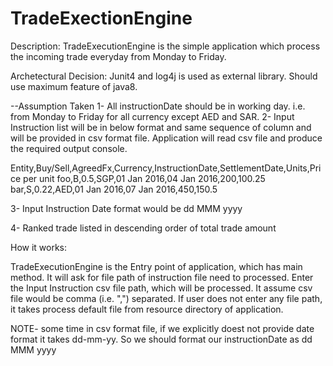 # TradeExectionEngine

Description: TradeExecutionEngine is the simple application which process the incoming trade everyday from Monday to Friday.

Archetectural Decision: Junit4 and log4j is used as external library. Should use maximum feature of java8.

--Assumption Taken
1- All instructionDate should be in working day. i.e. from Monday to Friday for all currency except AED and SAR.
2- Input Instruction list will be in below format and same sequence of column and will be provided in csv format file. Application will read csv file and produce the required output console.

Entity,Buy/Sell,AgreedFx,Currency,InstructionDate,SettlementDate,Units,Price per unit
foo,B,0.5,SGP,01 Jan 2016,04 Jan 2016,200,100.25
bar,S,0.22,AED,01 Jan 2016,07 Jan 2016,450,150.5

3- Input Instruction Date format would be dd MMM yyyy

4- Ranked trade listed in descending order of total trade amount

How it works:

TradeExecutionEngine is the Entry point of application, which has main method. It will ask for file path of instruction file need to processed.
Enter the Input Instruction csv file path, which will be processed. It assume csv file would be comma (i.e. ",") separated.
If user does not enter any file path, it takes process default file from resource directory of application.

NOTE- some time in csv format file, if we explicitly doest not provide date format it takes dd-mm-yy. So we should format our instructionDate
as dd MMM yyyy

